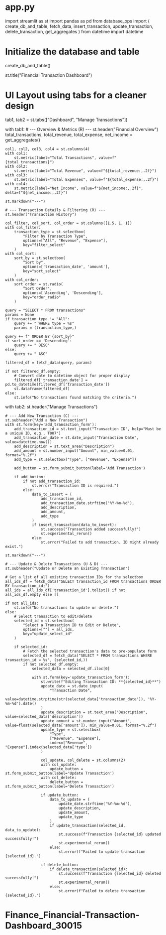 # app.py
import streamlit as st
import pandas as pd
from database_ops import (
    create_db_and_table,
    fetch_data,
    insert_transaction,
    update_transaction,
    delete_transaction,
    get_aggregates
)
from datetime import datetime

# Initialize the database and table
create_db_and_table()

st.title("Financial Transaction Dashboard")

# UI Layout using tabs for a cleaner design
tab1, tab2 = st.tabs(["Dashboard", "Manage Transactions"])

with tab1:
    # --- Overview & Metrics (R) ---
    st.header("Financial Overview")
    total_transactions, total_revenue, total_expense, net_income = get_aggregates()

    col1, col2, col3, col4 = st.columns(4)
    with col1:
        st.metric(label="Total Transactions", value=f"{total_transactions}")
    with col2:
        st.metric(label="Total Revenue", value=f"${total_revenue:,.2f}")
    with col3:
        st.metric(label="Total Expenses", value=f"${total_expense:,.2f}")
    with col4:
        st.metric(label="Net Income", value=f"${net_income:,.2f}", delta=f"${net_income:,.2f}")
    
    st.markdown("---")
    
    # --- Transaction Details & Filtering (R) ---
    st.header("Transaction History")
    
    col_filter, col_sort, col_order = st.columns([1.5, 1, 1])
    with col_filter:
        transaction_type = st.selectbox(
            "Filter by Transaction Type", 
            options=["All", "Revenue", "Expense"],
            key="filter_select"
        )
    with col_sort:
        sort_by = st.selectbox(
            "Sort by", 
            options=['transaction_date', 'amount'],
            key="sort_select"
        )
    with col_order:
        sort_order = st.radio(
            "Sort Order", 
            options=['Ascending', 'Descending'],
            key="order_radio"
        )
    
    query = "SELECT * FROM transactions"
    params = None
    if transaction_type != "All":
        query += " WHERE type = %s"
        params = (transaction_type,)
    
    query += f" ORDER BY {sort_by}"
    if sort_order == 'Descending':
        query += " DESC"
    else:
        query += " ASC"

    filtered_df = fetch_data(query, params)
    
    if not filtered_df.empty:
        # Convert date to datetime object for proper display
        filtered_df['transaction_date'] = pd.to_datetime(filtered_df['transaction_date'])
        st.dataframe(filtered_df)
    else:
        st.info("No transactions found matching the criteria.")

with tab2:
    st.header("Manage Transactions")
    
    # --- Add New Transaction (C) ---
    st.subheader("Add a New Transaction")
    with st.form(key='add_transaction_form'):
        add_transaction_id = st.text_input("Transaction ID", help="Must be a unique ID, e.g., T007")
        add_transaction_date = st.date_input("Transaction Date", value=datetime.now())
        add_description = st.text_area("Description")
        add_amount = st.number_input("Amount", min_value=0.01, format="%.2f")
        add_type = st.selectbox("Type", ["Revenue", "Expense"])
        
        add_button = st.form_submit_button(label='Add Transaction')

        if add_button:
            if not add_transaction_id:
                st.error("Transaction ID is required.")
            else:
                data_to_insert = (
                    add_transaction_id, 
                    add_transaction_date.strftime('%Y-%m-%d'), 
                    add_description, 
                    add_amount, 
                    add_type
                )
                if insert_transaction(data_to_insert):
                    st.success("Transaction added successfully!")
                    st.experimental_rerun()
                else:
                    st.error("Failed to add transaction. ID might already exist.")

    st.markdown("---")

    # --- Update & Delete Transactions (U & D) ---
    st.subheader("Update or Delete an Existing Transaction")

    # Get a list of all existing transaction IDs for the selectbox
    all_ids_df = fetch_data("SELECT transaction_id FROM transactions ORDER BY transaction_id;")
    all_ids = all_ids_df['transaction_id'].tolist() if not all_ids_df.empty else []

    if not all_ids:
        st.info("No transactions to update or delete.")
    else:
        # Select transaction to edit/delete
        selected_id = st.selectbox(
            "Select a Transaction ID to Edit or Delete", 
            options=[""] + all_ids,
            key="update_select_id"
        )
        
        if selected_id:
            # Fetch the selected transaction's data to pre-populate form
            selected_df = fetch_data("SELECT * FROM transactions WHERE transaction_id = %s", (selected_id,))
            if not selected_df.empty:
                selected_data = selected_df.iloc[0]
                
                with st.form(key='update_transaction_form'):
                    st.write(f"Editing Transaction ID: **{selected_id}**")
                    update_date = st.date_input(
                        "Transaction Date", 
                        value=datetime.strptime(str(selected_data['transaction_date']), '%Y-%m-%d').date()
                    )
                    update_description = st.text_area("Description", value=selected_data['description'])
                    update_amount = st.number_input("Amount", value=float(selected_data['amount']), min_value=0.01, format="%.2f")
                    update_type = st.selectbox(
                        "Type", 
                        ["Revenue", "Expense"], 
                        index=["Revenue", "Expense"].index(selected_data['type'])
                    )
                    
                    col_update, col_delete = st.columns(2)
                    with col_update:
                        update_button = st.form_submit_button(label='Update Transaction')
                    with col_delete:
                        delete_button = st.form_submit_button(label='Delete Transaction')

                    if update_button:
                        data_to_update = (
                            update_date.strftime('%Y-%m-%d'),
                            update_description,
                            update_amount,
                            update_type
                        )
                        if update_transaction(selected_id, data_to_update):
                            st.success(f"Transaction {selected_id} updated successfully!")
                            st.experimental_rerun()
                        else:
                            st.error(f"Failed to update transaction {selected_id}.")
                    
                    if delete_button:
                        if delete_transaction(selected_id):
                            st.success(f"Transaction {selected_id} deleted successfully!")
                            st.experimental_rerun()
                        else:
                            st.error(f"Failed to delete transaction {selected_id}.")
# Finance_Financial-Transaction-Dashboard_30015
